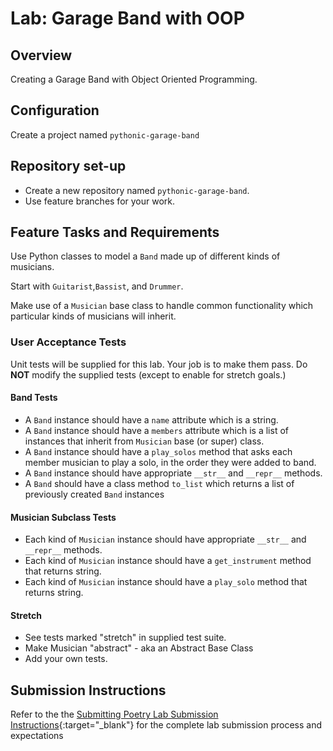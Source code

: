 # Lab: Garage Band with OOP

## Overview

Creating a Garage Band with Object Oriented Programming.

## Configuration

Create a project named `pythonic-garage-band`

## Repository set-up

- Create a new repository named `pythonic-garage-band`.
- Use feature branches for your work.

## Feature Tasks and Requirements

Use Python classes to model a `Band` made up of different kinds of musicians.

Start with `Guitarist`,`Bassist`, and `Drummer`.

Make use of a `Musician` base class to handle common functionality which particular kinds of musicians will inherit.

### User Acceptance Tests

Unit tests will be supplied for this lab. Your job is to make them pass. Do **NOT** modify the supplied tests (except to enable for stretch goals.)

#### Band Tests

- A `Band` instance should have a `name` attribute which is a string.
- A `Band` instance should have a `members` attribute which is a list of instances that inherit from `Musician` base (or super) class.
- A `Band` instance should have a `play_solos` method that asks each member musician to play a solo, in the order they were added to band.
- A `Band` instance should have appropriate `__str__` and `__repr__` methods.
- A `Band` should have a class method `to_list` which returns a list of previously created `Band` instances

#### Musician Subclass Tests

- Each kind of `Musician` instance should have appropriate `__str__` and `__repr__` methods.
- Each kind of `Musician` instance should have a `get_instrument` method that returns string.
- Each kind of `Musician` instance should have a `play_solo` method that returns string.

#### Stretch

- See tests marked "stretch" in supplied test suite.
- Make Musician "abstract" - aka an Abstract Base Class
- Add your own tests.

## Submission Instructions

<!-- example -->
Refer to the the [Submitting Poetry Lab Submission Instructions](../../../reference/submission-instructions){:target="_blank"} for the complete lab submission process and expectations
